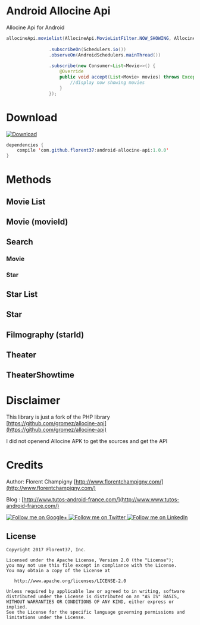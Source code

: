 # Android Allocine Api
Allocine Api for Android

```java
allocineApi.movielist(AllocineApi.MovieListFilter.NOW_SHOWING, AllocineApi.MovieProfile.SMALL, AllocineApi.MovieListOrder.TOPRANK, 20, 1)
                
                .subscribeOn(Schedulers.io())
                .observeOn(AndroidSchedulers.mainThread())
                
                .subscribe(new Consumer<List<Movie>>() {
                    @Override
                    public void accept(List<Movie> movies) throws Exception {
                        //display now showing movies
                    }
                });
```

# Download

[ ![Download](https://api.bintray.com/packages/florent37/maven/android-allocine-api/images/download.svg) ](https://bintray.com/florent37/maven/android-allocine-api/_latestVersion)
```java
dependencies {
    compile 'com.github.florent37:android-allocine-api:1.0.0'
}
```

# Methods

## Movie List

## Movie (movieId)

## Search 

### Movie
### Star

## Star List

## Star 

## Filmography (starId)

## Theater

## TheaterShowtime 

# Disclaimer

This library is just a fork of the PHP library [https://github.com/gromez/allocine-api](https://github.com/gromez/allocine-api)

I did not openend Allocine APK to get the sources and get the API

# Credits   

Author: Florent Champigny [http://www.florentchampigny.com/](http://www.florentchampigny.com/)

Blog : [http://www.tutos-android-france.com/](http://www.www.tutos-android-france.com/)

<a href="https://plus.google.com/+florentchampigny">
  <img alt="Follow me on Google+"
       src="https://raw.githubusercontent.com/florent37/DaVinci/master/mobile/src/main/res/drawable-hdpi/gplus.png" />
</a>
<a href="https://twitter.com/florent_champ">
  <img alt="Follow me on Twitter"
       src="https://raw.githubusercontent.com/florent37/DaVinci/master/mobile/src/main/res/drawable-hdpi/twitter.png" />
</a>
<a href="https://www.linkedin.com/in/florentchampigny">
  <img alt="Follow me on LinkedIn"
       src="https://raw.githubusercontent.com/florent37/DaVinci/master/mobile/src/main/res/drawable-hdpi/linkedin.png" />
</a>


License
--------

    Copyright 2017 Florent37, Inc.

    Licensed under the Apache License, Version 2.0 (the "License");
    you may not use this file except in compliance with the License.
    You may obtain a copy of the License at

       http://www.apache.org/licenses/LICENSE-2.0

    Unless required by applicable law or agreed to in writing, software
    distributed under the License is distributed on an "AS IS" BASIS,
    WITHOUT WARRANTIES OR CONDITIONS OF ANY KIND, either express or implied.
    See the License for the specific language governing permissions and
    limitations under the License.
